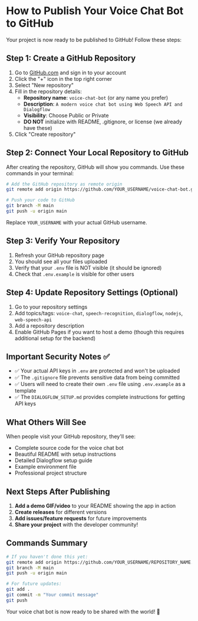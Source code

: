 # How to Publish Your Voice Chat Bot to GitHub

Your project is now ready to be published to GitHub! Follow these steps:

## Step 1: Create a GitHub Repository

1. Go to [GitHub.com](https://github.com) and sign in to your account
2. Click the "+" icon in the top right corner
3. Select "New repository"
4. Fill in the repository details:
   - **Repository name**: `voice-chat-bot` (or any name you prefer)
   - **Description**: `A modern voice chat bot using Web Speech API and Dialogflow`
   - **Visibility**: Choose Public or Private
   - **DO NOT** initialize with README, .gitignore, or license (we already have these)
5. Click "Create repository"

## Step 2: Connect Your Local Repository to GitHub

After creating the repository, GitHub will show you commands. Use these commands in your terminal:

```bash
# Add the GitHub repository as remote origin
git remote add origin https://github.com/YOUR_USERNAME/voice-chat-bot.git

# Push your code to GitHub
git branch -M main
git push -u origin main
```

Replace `YOUR_USERNAME` with your actual GitHub username.

## Step 3: Verify Your Repository

1. Refresh your GitHub repository page
2. You should see all your files uploaded
3. Verify that your `.env` file is NOT visible (it should be ignored)
4. Check that `.env.example` is visible for other users

## Step 4: Update Repository Settings (Optional)

1. Go to your repository settings
2. Add topics/tags: `voice-chat`, `speech-recognition`, `dialogflow`, `nodejs`, `web-speech-api`
3. Add a repository description
4. Enable GitHub Pages if you want to host a demo (though this requires additional setup for the backend)

## Important Security Notes ✅

- ✅ Your actual API keys in `.env` are protected and won't be uploaded
- ✅ The `.gitignore` file prevents sensitive data from being committed
- ✅ Users will need to create their own `.env` file using `.env.example` as a template
- ✅ The `DIALOGFLOW_SETUP.md` provides complete instructions for getting API keys

## What Others Will See

When people visit your GitHub repository, they'll see:
- Complete source code for the voice chat bot
- Beautiful README with setup instructions
- Detailed Dialogflow setup guide
- Example environment file
- Professional project structure

## Next Steps After Publishing

1. **Add a demo GIF/video** to your README showing the app in action
2. **Create releases** for different versions
3. **Add issues/feature requests** for future improvements
4. **Share your project** with the developer community!

## Commands Summary

```bash
# If you haven't done this yet:
git remote add origin https://github.com/YOUR_USERNAME/REPOSITORY_NAME.git
git branch -M main
git push -u origin main

# For future updates:
git add .
git commit -m "Your commit message"
git push
```

Your voice chat bot is now ready to be shared with the world! 🚀
